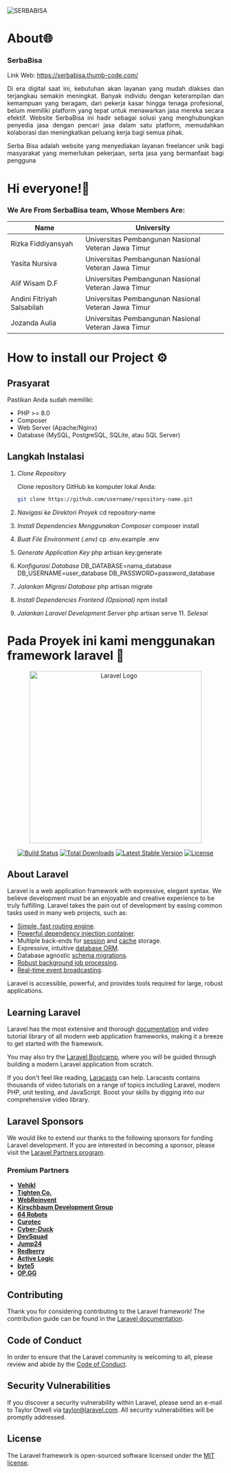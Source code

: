 
![SERBABISA](https://drive.google.com/uc?export=view&id=1du4xEsa9gODHyZudwFuqrrho36aaSvgx)


# About🌐
### SerbaBisa

Link Web: https://serbabisa.thumb-code.com/

<p align="justify">Di era digital saat ini, kebutuhan akan layanan yang mudah diakses dan terjangkau semakin meningkat. Banyak individu dengan keterampilan dan kemampuan yang beragam, dari pekerja kasar hingga tenaga profesional, belum memiliki platform yang tepat untuk menawarkan jasa mereka secara efektif. Website SerbaBisa ini hadir sebagai solusi yang menghubungkan penyedia jasa dengan pencari jasa dalam satu platform, memudahkan kolaborasi dan meningkatkan peluang kerja bagi semua pihak. </p>

<p align="justify">Serba Bisa adalah website yang menyediakan layanan freelancer unik bagi masyarakat yang memerlukan pekerjaan, serta jasa yang bermanfaat bagi pengguna</p>

# Hi everyone!👋

### We Are From SerbaBisa team, Whose Members Are:

|Name | University |
| ---      | ---       | 
| Rizka Fiddiyansyah   | Universitas Pembangunan Nasional Veteran Jawa Timur |
| Yasita Nursiva    | Universitas Pembangunan Nasional Veteran Jawa Timur |
| Alif Wisam 	D.F   | Universitas Pembangunan Nasional Veteran Jawa Timur |
| Andini Fitriyah Salsabilah	   | Universitas Pembangunan Nasional Veteran Jawa Timur |
| Jozanda Aulia   | Universitas Pembangunan Nasional Veteran Jawa Timur |


# How to install our Project ⚙️
## Prasyarat

Pastikan Anda sudah memiliki:
- PHP >= 8.0
- Composer
- Web Server (Apache/Nginx)
- Database (MySQL, PostgreSQL, SQLite, atau SQL Server)
## Langkah Instalasi

1. *Clone Repository*

   Clone repository GitHub ke komputer lokal Anda:
   ```bash
   git clone https://github.com/username/repository-name.git
2. *Navigasi ke Direktori Proyek*
    cd repository-name
3. *Install Dependencies Menggunakan Composer*
    composer install
4. *Buat File Environment (.env)*
    cp .env.example .env
5. *Generate Application Key*
    php artisan key:generate
6. *Konfigurasi Database*
    DB_DATABASE=nama_database
    DB_USERNAME=user_database
    DB_PASSWORD=password_database
7. *Jalankan Migrasi Database*
    php artisan migrate
8. *Install Dependencies Frontend (Opsional)*
    npm install
9. *Jalankan Laravel Development Server*
    php artisan serve
11. *Selesai*

# Pada Proyek ini kami menggunakan framework laravel  📱

<p align="center"><a href="https://laravel.com" target="_blank"><img src="https://raw.githubusercontent.com/laravel/art/master/logo-lockup/5%20SVG/2%20CMYK/1%20Full%20Color/laravel-logolockup-cmyk-red.svg" width="400" alt="Laravel Logo"></a></p>

<p align="center">
<a href="https://github.com/laravel/framework/actions"><img src="https://github.com/laravel/framework/workflows/tests/badge.svg" alt="Build Status"></a>
<a href="https://packagist.org/packages/laravel/framework"><img src="https://img.shields.io/packagist/dt/laravel/framework" alt="Total Downloads"></a>
<a href="https://packagist.org/packages/laravel/framework"><img src="https://img.shields.io/packagist/v/laravel/framework" alt="Latest Stable Version"></a>
<a href="https://packagist.org/packages/laravel/framework"><img src="https://img.shields.io/packagist/l/laravel/framework" alt="License"></a>
</p>

## About Laravel

Laravel is a web application framework with expressive, elegant syntax. We believe development must be an enjoyable and creative experience to be truly fulfilling. Laravel takes the pain out of development by easing common tasks used in many web projects, such as:

- [Simple, fast routing engine](https://laravel.com/docs/routing).
- [Powerful dependency injection container](https://laravel.com/docs/container).
- Multiple back-ends for [session](https://laravel.com/docs/session) and [cache](https://laravel.com/docs/cache) storage.
- Expressive, intuitive [database ORM](https://laravel.com/docs/eloquent).
- Database agnostic [schema migrations](https://laravel.com/docs/migrations).
- [Robust background job processing](https://laravel.com/docs/queues).
- [Real-time event broadcasting](https://laravel.com/docs/broadcasting).

Laravel is accessible, powerful, and provides tools required for large, robust applications.

## Learning Laravel

Laravel has the most extensive and thorough [documentation](https://laravel.com/docs) and video tutorial library of all modern web application frameworks, making it a breeze to get started with the framework.

You may also try the [Laravel Bootcamp](https://bootcamp.laravel.com), where you will be guided through building a modern Laravel application from scratch.

If you don't feel like reading, [Laracasts](https://laracasts.com) can help. Laracasts contains thousands of video tutorials on a range of topics including Laravel, modern PHP, unit testing, and JavaScript. Boost your skills by digging into our comprehensive video library.

## Laravel Sponsors

We would like to extend our thanks to the following sponsors for funding Laravel development. If you are interested in becoming a sponsor, please visit the [Laravel Partners program](https://partners.laravel.com).

### Premium Partners

- **[Vehikl](https://vehikl.com/)**
- **[Tighten Co.](https://tighten.co)**
- **[WebReinvent](https://webreinvent.com/)**
- **[Kirschbaum Development Group](https://kirschbaumdevelopment.com)**
- **[64 Robots](https://64robots.com)**
- **[Curotec](https://www.curotec.com/services/technologies/laravel/)**
- **[Cyber-Duck](https://cyber-duck.co.uk)**
- **[DevSquad](https://devsquad.com/hire-laravel-developers)**
- **[Jump24](https://jump24.co.uk)**
- **[Redberry](https://redberry.international/laravel/)**
- **[Active Logic](https://activelogic.com)**
- **[byte5](https://byte5.de)**
- **[OP.GG](https://op.gg)**

## Contributing

Thank you for considering contributing to the Laravel framework! The contribution guide can be found in the [Laravel documentation](https://laravel.com/docs/contributions).

## Code of Conduct

In order to ensure that the Laravel community is welcoming to all, please review and abide by the [Code of Conduct](https://laravel.com/docs/contributions#code-of-conduct).

## Security Vulnerabilities

If you discover a security vulnerability within Laravel, please send an e-mail to Taylor Otwell via [taylor@laravel.com](mailto:taylor@laravel.com). All security vulnerabilities will be promptly addressed.

## License

The Laravel framework is open-sourced software licensed under the [MIT license](https://opensource.org/licenses/MIT).




